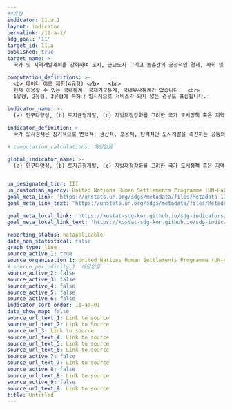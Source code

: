```yaml
---
#4유형
indicator: 11.a.1
layout: indicator
permalink: /11-a-1/
sdg_goal: '11'
target_id: 11.a
published: true
target_name: >-
  국가 및 지역개발계획을 강화하여 도시, 근교도시 그리고 농촌간의 긍정적인 경제, 사회 및 환경적 연결고리를 지원

computation_definitions: >-
  <b> 데이터 이용 제한(4유형) </b>   <br>
  현재 이용할 수 있는 국내통계, 국제기구통계, 국내유사통계가 없습니다.  <br> 
  1유형, 2유형, 3유형에 속하나 일시적으로 서비스가 되지 않는 경우도 포함됩니다.

indicator_name: >-
  (a) 인구다양성, (b) 토지균형개발, (c) 지방재정강화를 고려한 국가 도시정책 혹은 지역개발계획이 있는 국가의 수

indicator_definition: >-
  국가 도시정책은 장기적으로 변혁적, 생산적, 포용적, 탄력적인 도시개발을 촉진하는 공통의 목표를 위해 다양한 행위자를 조정하고 결집하는 신중한 정부 주도 과정을 통해 도출된 일관성 있는 일련의 의사결정원칙으로 (a) 인구다양성, (b) 토지균형개발, (c)지방재정강화라는 세 가지 기준을 통과해야 함

# computation_calculations: 해당없음

global_indicator_name: >-
  (a) 인구다양성, (b) 토지균형개발, (c) 지방재정강화를 고려한 국가 도시정책 혹은 지역개발계획이 있는 국가의 수


un_designated_tier: III
un_custodian_agency: United Nations Human Settlements Programme (UN-Habitat)
goal_meta_link: 'https://unstats.un.org/sdgs/metadata/files/Metadata-11-0a-01.pdf'
goal_meta_link_text: 'https://unstats.un.org/sdgs/metadata/files/Metadata-11-0a-01.pdf'

goal_meta_local_link: 'https://kostat-sdg-kor.github.io/sdg-indicators/public/data/Metadata-11-0a-01_KOR.pdf'
goal_meta_local_link_text: 'https://kostat-sdg-kor.github.io/sdg-indicators/public/data/Metadata-11-0a-01_KOR.pdf'

reporting_status: notapplicable
data_non_statistical: false
graph_type: line
source_active_1: true
source_organisation_1: United Nations Human Settlements Programme (UN-Habitat)
# source_periodicity_1: 해당없음
source_active_2: false
source_active_3: false
source_active_4: false
source_active_5: false
source_active_6: false
indicator_sort_order: 11-aa-01
data_show_map: false
source_url_text_1: Link to source
source_url_text_2: Link to Source
source_url_3: Link to source
source_url_text_4: Link to source
source_url_text_5: Link to source
source_url_text_6: Link to source
source_active_7: false
source_url_text_7: Link to source
source_active_8: false
source_url_text_8: Link to source
source_active_9: false
source_url_text_9: Link to source
title: Untitled
---
```


